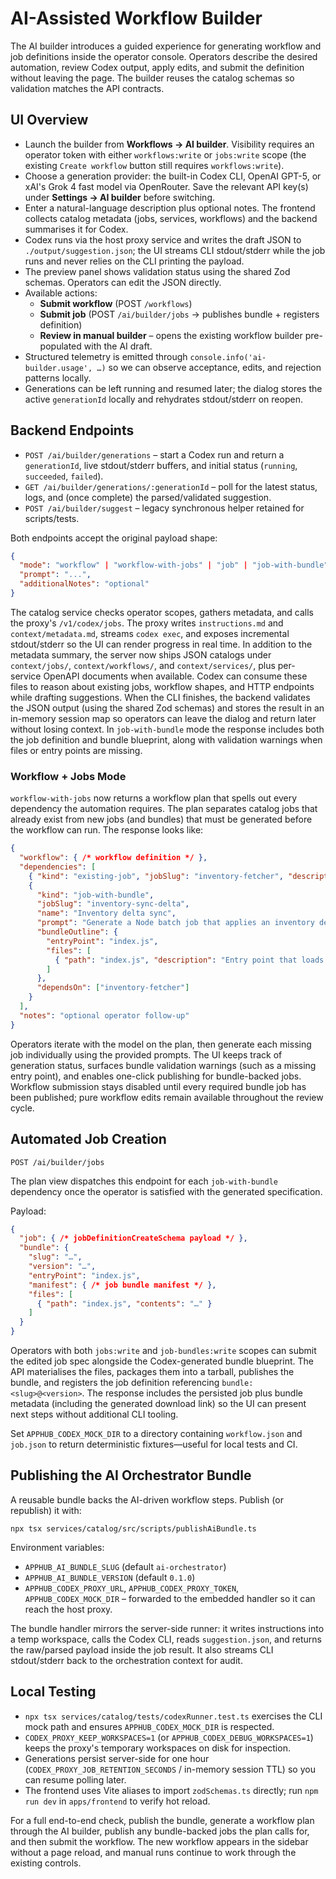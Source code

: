 # AI-Assisted Workflow Builder

The AI builder introduces a guided experience for generating workflow and job definitions inside the operator console. Operators describe the desired automation, review Codex output, apply edits, and submit the definition without leaving the page. The builder reuses the catalog schemas so validation matches the API contracts.

## UI Overview
- Launch the builder from **Workflows → AI builder**. Visibility requires an operator token with either `workflows:write` or `jobs:write` scope (the existing `Create workflow` button still requires `workflows:write`).
- Choose a generation provider: the built-in Codex CLI, OpenAI GPT-5, or xAI's Grok 4 fast model via OpenRouter. Save the relevant API key(s) under **Settings → AI builder** before switching.
- Enter a natural-language description plus optional notes. The frontend collects catalog metadata (jobs, services, workflows) and the backend summarises it for Codex.
- Codex runs via the host proxy service and writes the draft JSON to `./output/suggestion.json`; the UI streams CLI stdout/stderr while the job runs and never relies on the CLI printing the payload.
- The preview panel shows validation status using the shared Zod schemas. Operators can edit the JSON directly.
- Available actions:
  - **Submit workflow** (POST `/workflows`)
  - **Submit job** (POST `/ai/builder/jobs` → publishes bundle + registers definition)
  - **Review in manual builder** – opens the existing workflow builder pre-populated with the AI draft.
- Structured telemetry is emitted through `console.info('ai-builder.usage', …)` so we can observe acceptance, edits, and rejection patterns locally.
- Generations can be left running and resumed later; the dialog stores the active `generationId` locally and rehydrates stdout/stderr on reopen.

## Backend Endpoints

- `POST /ai/builder/generations` – start a Codex run and return a `generationId`, live stdout/stderr buffers, and initial status (`running`, `succeeded`, `failed`).
- `GET /ai/builder/generations/:generationId` – poll for the latest status, logs, and (once complete) the parsed/validated suggestion.
- `POST /ai/builder/suggest` – legacy synchronous helper retained for scripts/tests.

Both endpoints accept the original payload shape:

```json
{
  "mode": "workflow" | "workflow-with-jobs" | "job" | "job-with-bundle",
  "prompt": "...",
  "additionalNotes": "optional"
}
```

The catalog service checks operator scopes, gathers metadata, and calls the proxy's `/v1/codex/jobs`. The proxy writes `instructions.md` and `context/metadata.md`, streams `codex exec`, and exposes incremental stdout/stderr so the UI can render progress in real time. In addition to the metadata summary, the server now ships JSON catalogs under `context/jobs/`, `context/workflows/`, and `context/services/`, plus per-service OpenAPI documents when available. Codex can consume these files to reason about existing jobs, workflow shapes, and HTTP endpoints while drafting suggestions. When the CLI finishes, the backend validates the JSON output (using the shared Zod schemas) and stores the result in an in-memory session map so operators can leave the dialog and return later without losing context. In `job-with-bundle` mode the response includes both the job definition and bundle blueprint, along with validation warnings when files or entry points are missing.

### Workflow + Jobs Mode

`workflow-with-jobs` now returns a workflow plan that spells out every dependency the automation requires. The plan separates catalog jobs that already exist from new jobs (and bundles) that must be generated before the workflow can run. The response looks like:

```json
{
  "workflow": { /* workflow definition */ },
  "dependencies": [
    { "kind": "existing-job", "jobSlug": "inventory-fetcher", "description": "Reuses the catalog fetch job" },
    {
      "kind": "job-with-bundle",
      "jobSlug": "inventory-sync-delta",
      "name": "Inventory delta sync",
      "prompt": "Generate a Node batch job that applies an inventory delta payload",
      "bundleOutline": {
        "entryPoint": "index.js",
        "files": [
          { "path": "index.js", "description": "Entry point that loads and applies the delta" }
        ]
      },
      "dependsOn": ["inventory-fetcher"]
    }
  ],
  "notes": "optional operator follow-up"
}
```

Operators iterate with the model on the plan, then generate each missing job individually using the provided prompts. The UI keeps track of generation status, surfaces bundle validation warnings (such as a missing entry point), and enables one-click publishing for bundle-backed jobs. Workflow submission stays disabled until every required bundle job has been published; pure workflow edits remain available throughout the review cycle.

## Automated Job Creation

`POST /ai/builder/jobs`

The plan view dispatches this endpoint for each `job-with-bundle` dependency once the operator is satisfied with the generated specification.

Payload:

```json
{
  "job": { /* jobDefinitionCreateSchema payload */ },
  "bundle": {
    "slug": "…",
    "version": "…",
    "entryPoint": "index.js",
    "manifest": { /* job bundle manifest */ },
    "files": [
      { "path": "index.js", "contents": "…" }
    ]
  }
}
```

Operators with both `jobs:write` and `job-bundles:write` scopes can submit the edited job spec alongside the Codex-generated bundle blueprint. The API materialises the files, packages them into a tarball, publishes the bundle, and registers the job definition referencing `bundle:<slug>@<version>`. The response includes the persisted job plus bundle metadata (including the generated download link) so the UI can present next steps without additional CLI tooling.

Set `APPHUB_CODEX_MOCK_DIR` to a directory containing `workflow.json` and `job.json` to return deterministic fixtures—useful for local tests and CI.

## Publishing the AI Orchestrator Bundle
A reusable bundle backs the AI-driven workflow steps. Publish (or republish) it with:

```
npx tsx services/catalog/src/scripts/publishAiBundle.ts
```

Environment variables:

- `APPHUB_AI_BUNDLE_SLUG` (default `ai-orchestrator`)
- `APPHUB_AI_BUNDLE_VERSION` (default `0.1.0`)
- `APPHUB_CODEX_PROXY_URL`, `APPHUB_CODEX_PROXY_TOKEN`, `APPHUB_CODEX_MOCK_DIR` – forwarded to the embedded handler so it can reach the host proxy.

The bundle handler mirrors the server-side runner: it writes instructions into a temp workspace, calls the Codex CLI, reads `suggestion.json`, and returns the raw/parsed payload inside the job result. It also streams CLI stdout/stderr back to the orchestration context for audit.

## Local Testing
- `npx tsx services/catalog/tests/codexRunner.test.ts` exercises the CLI mock path and ensures `APPHUB_CODEX_MOCK_DIR` is respected.
- `CODEX_PROXY_KEEP_WORKSPACES=1` (or `APPHUB_CODEX_DEBUG_WORKSPACES=1`) keeps the proxy's temporary workspaces on disk for inspection.
- Generations persist server-side for one hour (`CODEX_PROXY_JOB_RETENTION_SECONDS` / in-memory session TTL) so you can resume polling later.
- The frontend uses Vite aliases to import `zodSchemas.ts` directly; run `npm run dev` in `apps/frontend` to verify hot reload.

For a full end-to-end check, publish the bundle, generate a workflow plan through the AI builder, publish any bundle-backed jobs the plan calls for, and then submit the workflow. The new workflow appears in the sidebar without a page reload, and manual runs continue to work through the existing controls.
